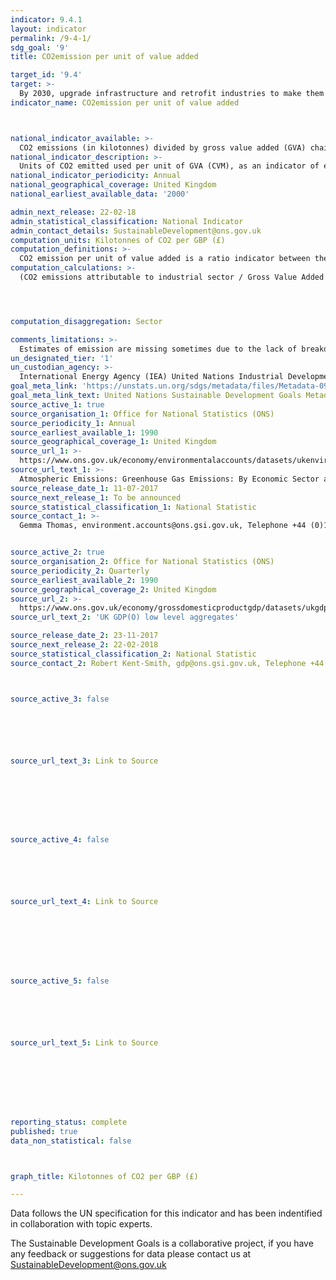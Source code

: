 ```yaml
---
indicator: 9.4.1
layout: indicator
permalink: /9-4-1/
sdg_goal: '9'
title: CO2emission per unit of value added

target_id: '9.4'
target: >-
  By 2030, upgrade infrastructure and retrofit industries to make them sustainable, with increased resource-use efficiency and greater adoption of clean and environmentally sound technologies and industrial processes, with all countries taking action in accordance with their respective capabilities
indicator_name: CO2emission per unit of value added



national_indicator_available: >-
  CO2 emissions (in kilotonnes) divided by gross value added (GVA) chained volume measure (CVM).
national_indicator_description: >-
  Units of CO2 emitted used per unit of GVA (CVM), as an indicator of energy efficiency by sector. The Chained Volume Measures are created from the short term measures of output. The majority of indicators in the short term measures are measuring changes in output as a proxy for changes in GVA. At the reference year (currently 2015) the values are set equal to current price GVA values.
national_indicator_periodicity: Annual
national_geographical_coverage: United Kingdom
national_earliest_available_data: '2000'

admin_next_release: 22-02-18
admin_statistical_classification: National Indicator
admin_contact_details: SustainableDevelopment@ons.gov.uk
computation_units: Kilotonnes of CO2 per GBP (£)
computation_definitions: >-
  CO2 emission per unit of value added is a ratio indicator between the carbon emission and value added. Carbon emission is estimated from the data on energy consumption. Carbon emission per unit of value added is a universal indicator for measuring the impact of industrial production on environment. It captures the intensity of energy use, energy efficiency of production technology and most importantly use of fossil fuels. This indicator can also be presented as CO2 emission per unit of output. Energy consumption and value added data are available for more than 150 countries from UNIDO MVA database and UNSD energy database as well as International Energy Agency (IEA) database. Emission data are directly reported by NSOs in many cases. Gross value added (GVA) is the measure of the value of goods and services produced in an area, industry or sector of an economy. In national accounts GVA is output minus intermediate consumption; it is the value generated by any unit engaged in the production of goods and services.
computation_calculations: >-
  (CO2 emissions attributable to industrial sector / Gross Value Added [GVA] by industrial sector)




computation_disaggregation: Sector

comments_limitations: >-
  Estimates of emission are missing sometimes due to the lack of breakdown by energy sources
un_designated_tier: '1'
un_custodian_agency: >-
  International Energy Agency (IEA) United Nations Industrial Development Organization (UNIDO)
goal_meta_link: 'https://unstats.un.org/sdgs/metadata/files/Metadata-09-04-01.pdf '
goal_meta_link_text: United Nations Sustainable Development Goals Metadata (PDF 516 KB)
source_active_1: true
source_organisation_1: Office for National Statistics (ONS)
source_periodicity_1: Annual
source_earliest_available_1: 1990
source_geographical_coverage_1: United Kingdom
source_url_1: >-
  https://www.ons.gov.uk/economy/environmentalaccounts/datasets/ukenvironmentalaccountsatmosphericemissionsgreenhousegasemissionsbyeconomicsectorandgasunitedkingdom
source_url_text_1: >-
  Atmospheric Emissions: Greenhouse Gas Emissions: By Economic Sector and Gas, United Kingdom
source_release_date_1: 11-07-2017
source_next_release_1: To be announced
source_statistical_classification_1: National Statistic
source_contact_1: >-
  Gemma Thomas, environment.accounts@ons.gsi.gov.uk, Telephone +44 (0)1633 455523/+44 (0)1633 456568


source_active_2: true
source_organisation_2: Office for National Statistics (ONS)
source_periodicity_2: Quarterly
source_earliest_available_2: 1990
source_geographical_coverage_2: United Kingdom
source_url_2: >-
  https://www.ons.gov.uk/economy/grossdomesticproductgdp/datasets/ukgdpolowlevelaggregates
source_url_text_2: 'UK GDP(O) low level aggregates'

source_release_date_2: 23-11-2017
source_next_release_2: 22-02-2018
source_statistical_classification_2: National Statistic
source_contact_2: Robert Kent-Smith, gdp@ons.gsi.gov.uk, Telephone +44(0)1633 651618



source_active_3: false






source_url_text_3: Link to Source








source_active_4: false






source_url_text_4: Link to Source








source_active_5: false






source_url_text_5: Link to Source








reporting_status: complete
published: true
data_non_statistical: false



graph_title: Kilotonnes of CO2 per GBP (£)

---
```

Data follows the UN specification for this indicator and has been indentified in collaboration with topic experts.
  
The Sustainable Development Goals is a collaborative project, if you have any feedback or suggestions for data please contact us at <SustainableDevelopment@ons.gov.uk>


